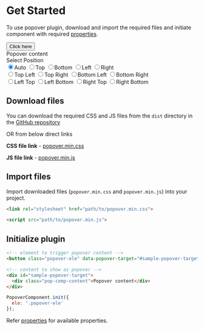 # Get Started

To use popover plugin, download and import the required files and initiate component with required [properties](properties.md).


<div class="get-started-example">
  <button class="btn btn-h-long btn-v-long sample-popover">Click here</button>
  <div id="sample-popover-target" class="pop-comp-wrapper sample-popover-target">
    <div class="pop-comp-content">Popover content</div>
  </div>
</div>

<div class="sample-popover-position-container">
  <div class="sample-popover-position-title">Select Position</div>
  <label><input type="radio" value="auto" name="sample-popover-position" checked>Auto</label>
  <label><input type="radio" value="top" name="sample-popover-position">Top</label>
  <label><input type="radio" value="bottom" name="sample-popover-position">Bottom</label>
  <label><input type="radio" value="left" name="sample-popover-position">Left</label>
  <label><input type="radio" value="right" name="sample-popover-position">Right</label>
  <br>
  <label><input type="radio" value="top left" name="sample-popover-position">Top Left</label>
  <label><input type="radio" value="top right" name="sample-popover-position">Top Right</label>
  <label><input type="radio" value="bottom left" name="sample-popover-position">Bottom Left</label>
  <label><input type="radio" value="bottom right" name="sample-popover-position">Bottom Right</label>
  <br>
  <label><input type="radio" value="left top" name="sample-popover-position">Left Top</label>
  <label><input type="radio" value="left bottom" name="sample-popover-position">Left Bottom</label>
  <label><input type="radio" value="right top" name="sample-popover-position">Right Top</label>
  <label><input type="radio" value="right bottom" name="sample-popover-position">Right Bottom</label>
</div>

## Download files
You can download the required CSS and JS files from the `dist` directory in the [GitHub repository](https://github.com/{{repo}})

OR from below direct links

**CSS file link** - [popover.min.css](https://raw.githubusercontent.com/{{repo}}/master/dist/popover.min.css)

**JS file link** - [popover.min.js](https://raw.githubusercontent.com/{{repo}}/master/dist/popover.min.js)

## Import files

Import downloaded files (`popover.min.css` and `popover.min.js`) into your project.

```html
<link rel="stylesheet" href="path/to/popover.min.css">

<script src="path/to/popover.min.js">
```

## Initialize plugin

```html
<!-- element to trigger popover content -->
<button class="popover-ele" data-popover-target="#sample-popover-target">Click here</button>

<!-- content to show as popover -->
<div id="sample-popover-target">
  <div class="pop-comp-content">Popover content</div>
</div>
```

```js
PopoverComponent.init({
  ele: '.popover-ele'
});
```

Refer [properties](properties.md) for available properties.

<script>
  initPageGetStarted();
</script>